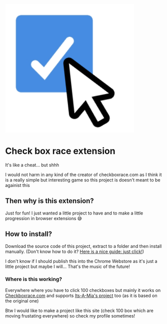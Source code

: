 <img src="images/icon.png" alt="Check the boxes' icon" title="Check the boxes' icon" />

# Check box race extension
It's like a cheat... but shhh

I would not harm in any kind of the creator of checkboxrace.com as I think it is a really simple but interesting game so this project is doesn't meant to be againist this


## Then why is this extension?

Just for fun! I just wanted a little project to have and to make a little progression in browser extensions 😅


## How to install?

Download the source code of this project, extract to a folder and then install manually. (Don't know how to do it? <a href="https://ourtechroom.com/tech/manually-locally-install-chrome-extension/">Here is a nice guide: just click!</a>)


I don't know if I should publish this into the Chrome Webstore as it's just a little project but maybe I will... That's the music of the future!

### Where is this working?

Everywhere where you have to click 100 checkboxes but mainly it works on <a href="https://checkboxrace.com/">Checkboxrace.com</a> and supports <a href="https://its-a-mia.github.io/SunsetSurfer/">Its-A-Mia's project</a> too (as it is based on the original one)

Btw I would like to make a project like this site (check 100 box which are moving frustating everywhere) so check my profile sometimes!
